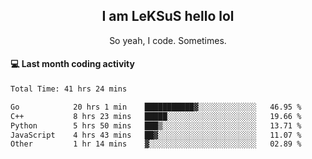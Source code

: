 <h2 align="center">I am LeKSuS hello lol</h2>
<p align="center">So yeah, I code. Sometimes.</p>

#### :computer: Last month coding activity
<!--START_SECTION:waka-->

```txt
Total Time: 41 hrs 24 mins

Go            20 hrs 1 min    ███████████▓░░░░░░░░░░░░░   46.95 %
C++           8 hrs 23 mins   █████░░░░░░░░░░░░░░░░░░░░   19.66 %
Python        5 hrs 50 mins   ███▒░░░░░░░░░░░░░░░░░░░░░   13.71 %
JavaScript    4 hrs 43 mins   ██▓░░░░░░░░░░░░░░░░░░░░░░   11.07 %
Other         1 hr 14 mins    ▓░░░░░░░░░░░░░░░░░░░░░░░░   02.89 %
```

<!--END_SECTION:waka-->
